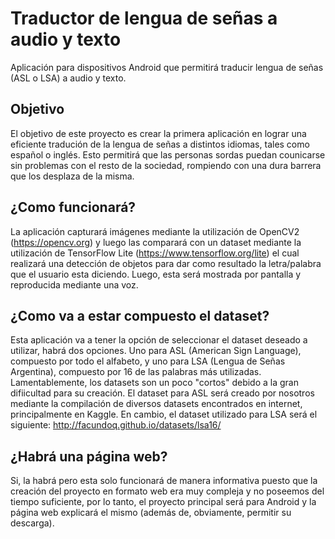 # <h1>Traductor de lengua de señas a audio y texto</h1>
Aplicación para dispositivos Android que permitirá traducir lengua de señas (ASL o LSA) a audio y texto.

## Objetivo
 El objetivo de este proyecto es crear la primera aplicación en lograr una eficiente tradución de la lengua de señas a distintos idiomas, tales como español o inglés. Esto permitirá que las personas sordas puedan counicarse sin problemas con el resto de la sociedad, rompiendo con una dura barrera que los desplaza de la misma.

## ¿Como funcionará?
 La aplicación capturará imágenes mediante la utilización de OpenCV2 (https://opencv.org) y luego las comparará con un dataset mediante la utilización de TensorFlow Lite (https://www.tensorflow.org/lite) el cual realizará una detección de objetos para dar como resultado la letra/palabra que el usuario esta diciendo. Luego, esta será mostrada por pantalla y reproducida mediante una voz.

## ¿Como va a estar compuesto el dataset?
 Esta aplicación va a tener la opción de seleccionar el dataset deseado a utilizar, habrá dos opciones. Uno para ASL (American Sign Language), compuesto por todo el alfabeto, y uno para LSA (Lengua de Señas Argentina), compuesto por 16 de las palabras más utilizadas. Lamentablemente, los datasets son un poco "cortos" debido a la gran difiicultad para su creación.
 El dataset para ASL será creado por nosotros mediante la compilación de diversos datasets encontrados en internet, principalmente en Kaggle. En cambio, el dataset utilizado para LSA será el siguiente: http://facundoq.github.io/datasets/lsa16/

## ¿Habrá una página web?

 Si, la habrá pero esta solo funcionará de manera informativa puesto que la creación del proyecto en formato web era muy compleja y no poseemos del tiempo suficiente, por lo tanto, el proyecto principal será para Android y la página web explicará el mismo (además de, obviamente, permitir su descarga).

